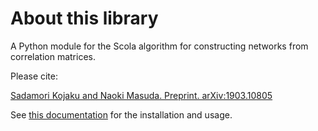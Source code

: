 About this library
==================

A Python module for the Scola algorithm for constructing networks from correlation matrices.
 
Please cite:

[Sadamori Kojaku and Naoki Masuda. Preprint. arXiv:1903.10805](https://arxiv.org/abs/1903.10805)

See [this documentation](https://scola.readthedocs.io/en/latest/) for the installation and usage.
 
